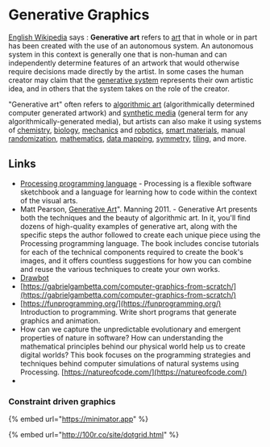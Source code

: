 # Generative Graphics

[English Wikipedia](https://en.wikipedia.org/wiki/Generative\_art) says : **Generative art** refers to [art](https://en.wikipedia.org/wiki/Art) that in whole or in part has been created with the use of an autonomous system. An autonomous system in this context is generally one that is non-human and can independently determine features of an artwork that would otherwise require decisions made directly by the artist. In some cases the human creator may claim that the [generative system](https://en.wikipedia.org/wiki/Generative\_systems) represents their own artistic idea, and in others that the system takes on the role of the creator.

"Generative art" often refers to [algorithmic art](https://en.wikipedia.org/wiki/Algorithmic\_art) (algorithmically determined computer generated artwork) and [synthetic media](https://en.wikipedia.org/wiki/Synthetic\_media) (general term for any algorithmically-generated media), but artists can also make it using systems of [chemistry](https://en.wikipedia.org/wiki/Chemistry), [biology](https://en.wikipedia.org/wiki/Biology), [mechanics](https://en.wikipedia.org/wiki/Mechanics) and [robotics](https://en.wikipedia.org/wiki/Robotics), [smart materials](https://en.wikipedia.org/wiki/Smart\_materials), manual [randomization](https://en.wikipedia.org/wiki/Randomization), [mathematics](https://en.wikipedia.org/wiki/Mathematics), [data mapping](https://en.wikipedia.org/wiki/Data\_mapping), [symmetry](https://en.wikipedia.org/wiki/Symmetry), [tiling](https://en.wikipedia.org/wiki/Tessellation), and more.



## Links

* [Processing programming language](https://processing.org/) - Processing is a flexible software sketchbook and a language for learning how to code within the context of the visual arts.
* Matt Pearson, [Generative Art](https://www.manning.com/books/generative-art)". Manning 2011. - Generative Art presents both the techniques and the beauty of algorithmic art. In it, you'll find dozens of high-quality examples of generative art, along with the specific steps the author followed to create each unique piece using the Processing programming language. The book includes concise tutorials for each of the technical components required to create the book's images, and it offers countless suggestions for how you can combine and reuse the various techniques to create your own works.
* [Drawbot](drawbot.md)
* [https://gabrielgambetta.com/computer-graphics-from-scratch/](https://gabrielgambetta.com/computer-graphics-from-scratch/)
* [https://funprogramming.org/](https://funprogramming.org/) Introduction to programming. Write short programs that generate graphics and animation.
* How can we capture the unpredictable evolutionary and emergent properties of nature in software? How can understanding the mathematical principles behind our physical world help us to create digital worlds? This book focuses on the programming strategies and techniques behind computer simulations of natural systems using Processing. [https://natureofcode.com/](https://natureofcode.com/)
*

### Constraint driven graphics

{% embed url="https://minimator.app" %}

{% embed url="http://100r.co/site/dotgrid.html" %}
